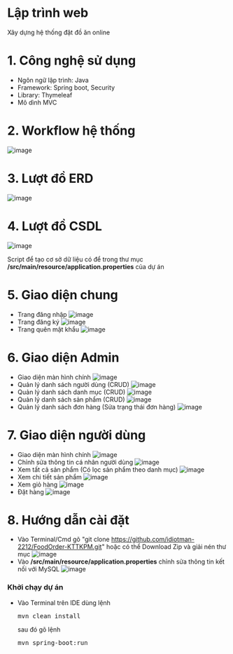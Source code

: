 # Lập trình web
Xây dựng hệ thống đặt đồ ăn online
# 1. Công nghệ sử dụng
- Ngôn ngữ lập trình: Java
- Framework: Spring boot, Security
- Library: Thymeleaf
- Mô dình MVC

# 2. Workflow hệ thống
![image](https://github.com/idiotman-2212/FoodOrder-KTTKPM/assets/82036270/d5b7f53d-53f2-499c-9a50-89c0e53bad17)
# 3. Lượt đồ ERD
![image](https://github.com/idiotman-2212/FoodOrder-KTTKPM/assets/82036270/a480b1c1-dda3-40df-b391-43f677f4ca31)
# 4. Lượt đồ CSDL
![image](https://github.com/idiotman-2212/FoodOrder-KTTKPM/assets/82036270/158b218c-5e4e-4d74-862b-cc2b44f17431)

Script để tạo cơ sở dữ liệu có để trong thư mục **/src/main/resource/application.properties** của dự án

# 5. Giao diện chung
- Trang đăng nhập
![image](https://github.com/idiotman-2212/FoodOrder-KTTKPM/assets/82036270/4f285e31-438a-4bd0-967b-9b4d08336582)
- Trang đăng ký
![image](https://github.com/idiotman-2212/FoodOrder-KTTKPM/assets/82036270/283054b1-4fad-4619-bc0d-b01ca9f66eab)
- Trang quên mật khẩu
![image](https://github.com/idiotman-2212/FoodOrder-KTTKPM/assets/82036270/dda9d875-d21e-46b3-9977-ffaf911ee4f5)

# 6. Giao diện Admin
- Giao diện màn hình chính
![image](https://github.com/idiotman-2212/FoodOrder-KTTKPM/assets/82036270/044ed978-e9df-4946-8556-259a28c1e1b2)
- Quản lý danh sách người dùng (CRUD)
![image](https://github.com/idiotman-2212/FoodOrder-KTTKPM/assets/82036270/1aa35c47-b683-40b4-ac5e-5f28dd9e0fe4)
- Quản lý danh sách danh mục (CRUD)
![image](https://github.com/idiotman-2212/FoodOrder-KTTKPM/assets/82036270/ef6fe77e-f9cb-420f-bc85-e3d5b7ab0340)
- Quản lý danh sách sản phẩm (CRUD)
![image](https://github.com/idiotman-2212/FoodOrder-KTTKPM/assets/82036270/be640998-279b-47ec-941d-1f41e81dd45c)
- Quản lý danh sách đơn hàng (Sửa trạng thái đơn hàng)
![image](https://github.com/idiotman-2212/FoodOrder-KTTKPM/assets/82036270/023f8e01-9473-4370-8e84-cec7b65deb1b)

# 7. Giao diện người dùng
- Giao diện màn hình chính
![image](https://github.com/idiotman-2212/FoodOrder-KTTKPM/assets/82036270/4de5cfa4-0f59-440b-94a2-5fe52cf6b975)
- Chỉnh sửa thông tin cá nhân người dùng
![image](https://github.com/idiotman-2212/FoodOrder-KTTKPM/assets/82036270/432d7ee0-3805-48bd-aafa-f551a1d79dc6)
- Xem tất cả sản phẩm (Có lọc sản phẩm theo danh mục)
![image](https://github.com/idiotman-2212/FoodOrder-KTTKPM/assets/82036270/cfa80fa2-9d73-4b9a-ad7c-201e1a7c22e8)
- Xem chi tiết sản phẩm
![image](https://github.com/idiotman-2212/FoodOrder-KTTKPM/assets/82036270/42572c73-ccbc-4739-bebb-b03f14854a65)
- Xem giỏ hàng
![image](https://github.com/idiotman-2212/FoodOrder-KTTKPM/assets/82036270/bfd47637-3d1c-4794-a942-bd6a2509390c)
- Đặt hàng
![image](https://github.com/idiotman-2212/FoodOrder-KTTKPM/assets/82036270/8a419724-25fd-4c9d-8f24-2378eb66504b)

# 8. Hướng dẫn cài đặt
- Vào Terminal/Cmd gõ "git clone https://github.com/idiotman-2212/FoodOrder-KTTKPM.git" hoặc có thể Download Zip và giải nén thư mục
![image](https://github.com/idiotman-2212/FoodOrder-KTTKPM/assets/82036270/f5347ff0-780d-4387-b1c8-52f62a8a8dcb)
- Vào **/src/main/resource/application.properties** chỉnh sửa thông tin kết nối với MySQL
![image](https://github.com/idiotman-2212/FoodOrder-KTTKPM/assets/82036270/2f4526e5-9fff-4894-a90c-bc51da4e3ea0)
### Khởi chạy dự án 
- Vào Terminal trên IDE dùng lệnh <pre>mvn clean install</pre> sau đó gõ lệnh <pre>mvn spring-boot:run</pre>


